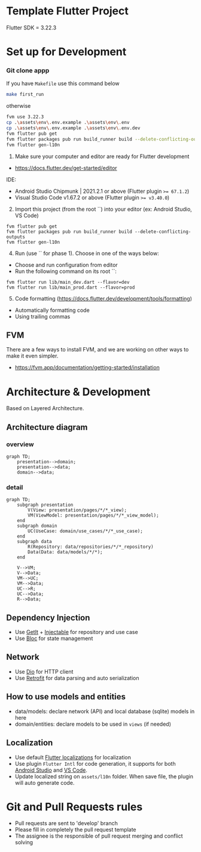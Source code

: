# Template Flutter Project                   
Flutter SDK = 3.22.3                             
# Set up for Development   

### Git clone appp

If you have `Makefile` use this command below
```sh
make first_run
```
otherwise
```sh
fvm use 3.22.3
cp .\assets\env\.env.example .\assets\env\.env
cp .\assets\env\.env.example .\assets\env\.env.dev
fvm flutter pub get     
fvm flutter packages pub run build_runner build --delete-conflicting-outputs
fvm flutter gen-l10n
```

1. Make sure your computer and editor are ready for Flutter development          
- https://docs.flutter.dev/get-started/editor              
                      
IDE:   
- Android Studio Chipmunk | 2021.2.1 or above (Flutter plugin `>= 67.1.2`) 
- Visual Studio Code v1.67.2 or above (Flutter plugin `>= v3.40.0`)        
              
2. Import this project (from the root ``) into your editor (ex: Android Studio, VS Code) 

```    
fvm flutter pub get     
fvm flutter packages pub run build_runner build --delete-conflicting-outputs
fvm flutter gen-l10n
```   

4. Run (use `` for phase 1). Choose in one of the ways below:
- Choose and run configuration from editor
- Run the following command on its root ``:
  
```
fvm flutter run lib/main_dev.dart --flavor=dev
fvm flutter run lib/main_prod.dart --flavor=prod
```

5. Code formatting (https://docs.flutter.dev/development/tools/formatting)
- Automatically formatting code
- Using trailing commas
## FVM
There are a few ways to install FVM, and we are working on other ways to make it even simpler.
* https://fvm.app/documentation/getting-started/installation

# Architecture & Development

Based on Layered Architecture.

## Architecture diagram

### overview

```mermaid
graph TD;
    presentation-->domain;
    presentation-->data;
    domain-->data;
```

### detail
 
```mermaid
graph TD;
	subgraph presentation
		V(View: presentation/pages/*/*_view);
		VM(ViewModel: presentation/pages/*/*_view_model);
	end
	subgraph domain
		UC(UseCase: domain/use_cases/*/*_use_case);
	end
	subgraph data
		R(Repository: data/repositories/*/*_repository)
		Data(Data: data/models/*/*);
	end

    V-->VM;
	V-->Data;
	VM-->UC;
	VM-->Data;
	UC-->R;
	UC-->Data;
	R-->Data;
```


## Dependency Injection
- Use [GetIt](https://pub.dev/packages/get_it) + [Injectable](https://pub.dev/packages/injectable) for repository and use case
- Use [Bloc](https://pub.dev/packages/bloc) for state management

## Network
- Use [Dio](https://pub.dev/packages/dio) for HTTP client
- Use [Retrofit](https://pub.dev/packages/retrofit) for data parsing and auto serialization

## How to use models and entities
- data/models: declare network (API) and local database (sqlite) models in here
- domain/entities: declare models to be used in `views` (if needed)

## Localization
- Use default [Flutter localizations](https://api.flutter.dev/flutter/flutter_localizations/flutter_localizations-library.html) for localization
- Use plugin `Flutter Intl` for code generation, it supports for both [Android Studio](https://plugins.jetbrains.com/plugin/13666-flutter-intl) and [VS Code](https://marketplace.visualstudio.com/items?itemName=localizely.flutter-intl).
- Update localized string on `assets/l10n` folder. When save file, the plugin will auto generate code.

# Git and Pull Requests rules

- Pull requests are sent to 'develop' branch
- Please fill in completely the pull request template
- The assignee is the responsible of pull request merging and conflict solving
